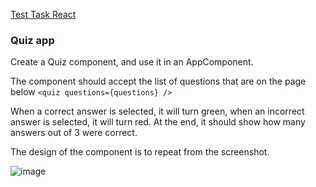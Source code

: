 [Test Task React](https://docs.google.com/document/d/1ll1ZVjwtbK1X7Lg0yS8i20jqYn_yjoXvIlt83hhMPR4/edit)

### Quiz app

Create a Quiz component, and use it in an AppComponent.

The component should accept the list of questions that are on the page below
`<quiz questions={questions} />`

When a correct answer is selected, it will turn green, when an incorrect answer is selected, it will turn red. At the end, it should show how many answers out of 3 were correct.

The design of the component is to repeat from the screenshot.

![image](https://github.com/Tetiana-KET/RS-School-React-2024Q3/assets/99186560/578132f0-96e3-423f-883b-454fd750da23)
